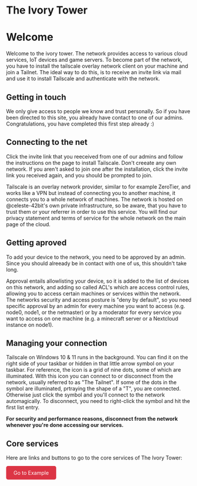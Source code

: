 # The Ivory Tower

# Welcome

Welcome to the ivory tower. The network provides access to various cloud services, IoT devices and game servers. To become part of the network, you have to install the tailscale overlay network client on your machine and join a Tailnet.
The ideal way to do this, is to receive an invite link via mail and use it to install Tailscale and authenticate with the network.

## Getting in touch

We only give access to people we know and trust personally. So if you have been directed to this site, you already have contact to one of our admins.
Congratulations, you have completed this first step already :)

## Connecting to the net

Click the invite link that you reeceived from one of our admins and follow the instructions on the page to install Tailscale.
Don't creeate any own network. If you aren't asked to join one after the installation, click the invite link you received again, and you should be prompted to join.

Tailscale is an overlay network provider, similar to for example ZeroTier, and works like a VPN but instead of connecting you to another machine, it connects you to a whole network of machines.
The network is hosted on @celeste-42bit's own private infrastructure, so be aware, that you have to trust them or your referrer in order to use this service. You will find our privacy statement and terms of service for the whole network on the main page of the cloud.

## Getting aproved

To add your device to the network, you need to be approved by an admin. Since you should alreeady be in contact with one of us, this shouldn't take long.

Approval entails allowlisting your device, so it is added to the list of devices on this network, and adding so called ACL's which are access control rules, allowing you to access certain machines or services within the network. The networks security and access posture is "deny by default", so you need specific approval by an admin for every machine you want to access (e.g. node0, node1, or the netmaster) or by a moderator for every service you want to access on one machine (e.g. a minecraft server or a Nextcloud instance on node1).

## Managing your connection

Tailscale on Windows 10 & 11 runs in the background. You can find it on the right side of your taskbar or hidden in that little arrow symbol on your taskbar. For reference, the icon is a grid of nine dots, some of which are illuminated. With this icon you can connect to or disconnect from the network, usually referred to as "The Tailnet". If some of the dots in the symbol are illuminated, prtraying the shape of a "T", you are connected. Otherwise just click the symbol and you'll connect to the network automagically. To disconnect, you need to right-click the symbol and hit the first list entry.

**For security and performance reasons, disconnect from the network whenever you're done accessing our services.**

## Core services

Here are links and buttons to go to the core services of The Ivory Tower:

<a href="https://example.com" target="_blank" style="display:inline-block; padding:10px 20px; background-color:#dc3545; color:#fff; text-decoration:none; border-radius:5px;">
  Go to Example
</a>

